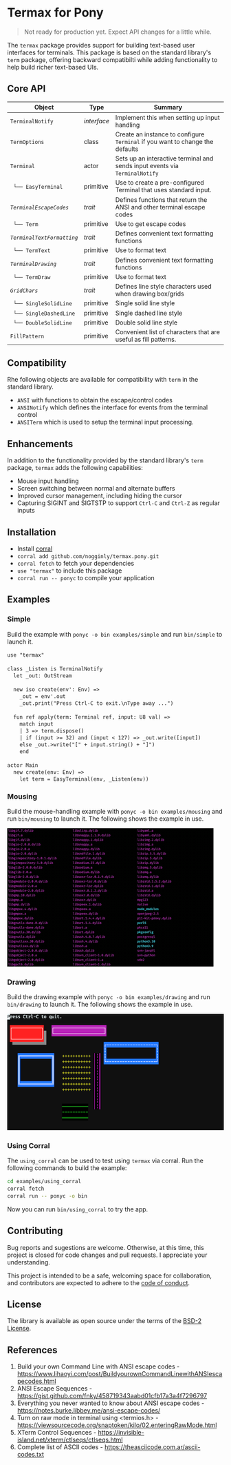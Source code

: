 # Termax for Pony

> Not ready for production yet. Expect API changes for a little while.

The `termax` package provides support for building text-based user interfaces for terminals. This package is based on the standard library's `term` package, offering backward compatibilti while adding functionality to help build richer text-based UIs.

## Core API

| Object                             | Type        | Summary                                                                       |
| ---------------------------------- | ----------- | ----------------------------------------------------------------------------- |
| `TerminalNotify`                   | *interface* | Implement this when setting up input handling                                 |
| `TermOptions`                      | class       | Create an instance to configure `Terminal` if you want to change the defaults |
| `Terminal`                         | actor       | Sets up an interactive terminal and sends input events via `TerminalNotify`   |
| &nbsp;&nbsp;`└── EasyTerminal`     | primitive   | Use to create a pre-configured Terminal that uses standard input.             |
| *`TerminalEscapeCodes`*            | *trait*     | Defines functions that return the ANSI and other terminal escape codes        |
| &nbsp;&nbsp;`└── Term`             | primitive   | Use to get escape codes                                                       |
| *`TerminalTextFormatting`*         | *trait*     | Defines convenient text formatting functions                                  |
| &nbsp;&nbsp;`└── TermText`         | primitive   | Use to format text                                                            |
| *`TerminalDrawing`*                | *trait*     | Defines convenient text formatting functions                                  |
| &nbsp;&nbsp;`└── TermDraw`         | primitive   | Use to format text                                                            |
| *`GridChars`*                      | *trait*     | Defines line style characters used when drawing box/grids                     |
| &nbsp;&nbsp;`└── SingleSolidLine`  | primitive   | Single solid line style                                                       |
| &nbsp;&nbsp;`└── SingleDashedLine` | primitive   | Single dashed line style                                                      |
| &nbsp;&nbsp;`└── DoubleSolidLine`  | primitive   | Double solid line style                                                       |
| `FillPattern`                      | primitive   | Convenient list of characters that are useful as fill patterns.               |

## Compatibility

Rhe following objects are available for compatibility with `term` in the standard library.

* `ANSI` with functions to obtain the escape/control codes
* `ANSINotify` which defines the interface for events from the terminal control
* `ANSITerm` which is used to setup the terminal input processing.

## Enhancements

In addition to the functionality provided by the standard library's `term` package, `termax` adds the following capabilities:

* Mouse input handling
* Screen switching between normal and alternate buffers
* Improved cursor management, including hiding the cursor
* Capturing SIGINT and SIGTSTP to support `Ctrl-C` and `Ctrl-Z` as regular inputs

## Installation

* Install [corral](https://github.com/ponylang/corral)
* `corral add github.com/nogginly/termax.pony.git`
* `corral fetch` to fetch your dependencies
* `use "termax"` to include this package
* `corral run -- ponyc` to compile your application

## Examples

### Simple

Build the example with `ponyc -o bin examples/simple` and run `bin/simple` to launch it.

```pony
use "termax"

class _Listen is TerminalNotify
  let _out: OutStream

  new iso create(env': Env) =>
    _out = env'.out
    _out.print("Press Ctrl-C to exit.\nType away ...")

  fun ref apply(term: Terminal ref, input: U8 val) =>
    match input
    | 3 => term.dispose()
    | if (input >= 32) and (input < 127) => _out.write([input])
    else _out.>write("[" + input.string() + "]")
    end

actor Main
  new create(env: Env) =>
    let term = EasyTerminal(env, _Listen(env))
```
### Mousing

Build the mouse-handling example with `ponyc -o bin examples/mousing` and run `bin/mousing` to launch it. The following shows the example in use.

![Mousing example video](docs/images/termax.mousing.gif)

### Drawing

Build the drawing example with `ponyc -o bin examples/drawing` and run `bin/drawing` to launch it. The following shows the example in use.

![Drawing example screenshot](docs/images/termax.drawing.png)

### Using Corral

The `using_corral` can be used to test using `termax` via corral. Run the following commands to build the example:

```sh
cd examples/using_corral
corral fetch
corral run -- ponyc -o bin
```

Now you can run `bin/using_corral` to try the app.

## Contributing

Bug reports and sugestions are welcome. Otherwise, at this time, this project is closed for code changes and pull requests. I appreciate your understanding.

This project is intended to be a safe, welcoming space for collaboration, and contributors are expected to adhere to the [code of conduct](CODE_OF_CONDUCT.md).

## License

The library is available as open source under the terms of the [BSD-2 License](LICENSE).

## References

1. Build your own Command Line with ANSI escape codes - https://www.lihaoyi.com/post/BuildyourownCommandLinewithANSIescapecodes.html
2. ANSI Escape Sequences - https://gist.github.com/fnky/458719343aabd01cfb17a3a4f7296797
3. Everything you never wanted to know about ANSI escape codes - https://notes.burke.libbey.me/ansi-escape-codes/
4. Turn on raw mode in terminal using <termios.h> - https://viewsourcecode.org/snaptoken/kilo/02.enteringRawMode.html
5. XTerm Control Sequences - https://invisible-island.net/xterm/ctlseqs/ctlseqs.html
6. Complete list of ASCII codes - https://theasciicode.com.ar/ascii-codes.txt
